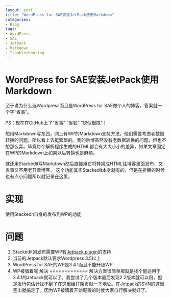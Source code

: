 ```yaml
---
layout: post
title: "WordPress for SAE安装JetPack使用Markdown"
categories:
- Blog
tags:
- WordPress
- SAE
- JetPack
- Markdown
- Troubleshooting
---
```

WordPress for SAE安装JetPack使用Markdown
======================
至于说为什么选Wordpress而且是WordPress for SAE做个人的博客，答案就一个字“省事”。

PS：现在在GitHub上了“省事” “省钱” “貌似很拽”！

想用Markdown写东西，网上有WP的Markdown支持方法，他们需要考虑老数据转换的问题，所以看上去挺繁琐的。我的新博虽然没有老数据转换的问题，但也不想那么弄。毕竟每个解析程序生成的HTML都会有大大小小的差异，如果文章固定在WP的Markdown上如果以后转换也是麻烦。

就还用Stackedit写Markdown然后直接用它将转换成HTML往博客里面发布，又省事又不用老开着博客。
这个功能其实Stackedit本身就有的，但是在折腾的时候也有点小问题所以就记录在这里。

实现
=============
使用Stackedit自身的发布到WP的功能

问题
=============
1. Stackedit的发布需要WP有[Jetpack plugin](http://jetpack.me/ 'Jetpack')的支持
2. 当前的Jetpack默认要求Wordpress 3.5以上
3. WordPress for SAE的WP是3.4.1而且不能升级WP
4. WP被墙着呢
解决
=============
解决方案很简单那就是找个能适用于3.4.1的Jetpack就可以了。我尝试了几个版本最后发现2.2版本就可以用，但是发行包估计找不到了在这里给打架贡献一下地址。在Jetpack的SVN的[这里](http://plugins.svn.wordpress.org/jetpack/branches/2.2)签出就搞定了。因为WP被墙着开始配置的时候大家自行解决就好了。